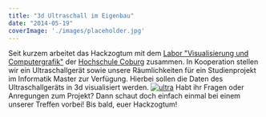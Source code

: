```yaml
---
title: "3d Ultraschall im Eigenbau"
date: "2014-05-19"
coverImage: './images/placeholder.jpg'
---
```


Seit kurzem arbeitet das Hackzogtum mit dem [Labor "Visualisierung und Computergrafik"](http://vclabor.awmw.org/index.php?title=Personen) der [Hochschule Coburg](http://www.hs-coburg.de/) zusammen. In Kooperation stellen wir ein Ultraschallgerät sowie unsere Räumlichkeiten für ein Studienprojekt im Informatik Master zur Verfügung. Hierbei sollen die Daten des Ultraschallgeräts in 3d visualisiert werden. [![ultra](../images/ultra-225x300.jpg)](https://hackzogtum-coburg.de/wp-content/uploads/2014/05/ultra.jpg) Habt ihr Fragen oder Anregungen zum Projekt? Dann schaut doch einfach einmal bei einem unserer Treffen vorbei! Bis bald, euer Hackzogtum!
